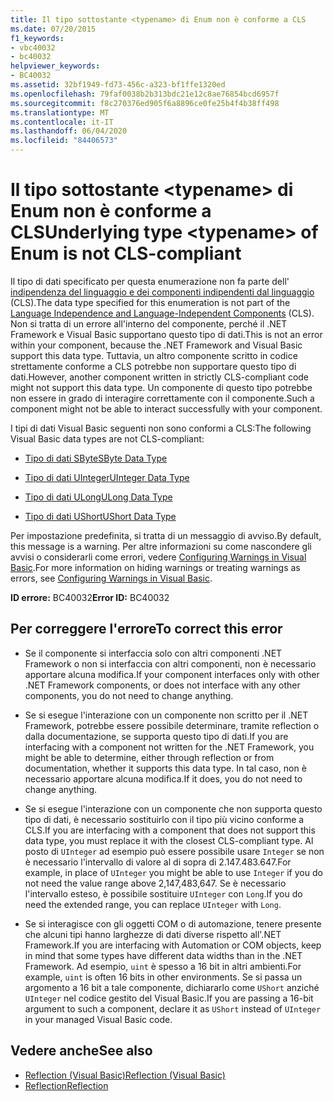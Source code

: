 ```yaml
---
title: Il tipo sottostante <typename> di Enum non è conforme a CLS
ms.date: 07/20/2015
f1_keywords:
- vbc40032
- bc40032
helpviewer_keywords:
- BC40032
ms.assetid: 32bf1949-fd73-456c-a323-bf1ffe1320ed
ms.openlocfilehash: 79faf0038b2b313bdc21e12c8ae76854bcd6957f
ms.sourcegitcommit: f8c270376ed905f6a8896ce0fe25b4f4b38ff498
ms.translationtype: MT
ms.contentlocale: it-IT
ms.lasthandoff: 06/04/2020
ms.locfileid: "84406573"
---
```

# <a name="underlying-type-typename-of-enum-is-not-cls-compliant"></a><span data-ttu-id="10733-102">Il tipo sottostante \<typename> di Enum non è conforme a CLS</span><span class="sxs-lookup"><span data-stu-id="10733-102">Underlying type \<typename> of Enum is not CLS-compliant</span></span>
<span data-ttu-id="10733-103">Il tipo di dati specificato per questa enumerazione non fa parte dell' [indipendenza del linguaggio e dei componenti indipendenti dal linguaggio](../../../standard/language-independence-and-language-independent-components.md) (CLS).</span><span class="sxs-lookup"><span data-stu-id="10733-103">The data type specified for this enumeration is not part of the [Language Independence and Language-Independent Components](../../../standard/language-independence-and-language-independent-components.md) (CLS).</span></span> <span data-ttu-id="10733-104">Non si tratta di un errore all'interno del componente, perché il .NET Framework e Visual Basic supportano questo tipo di dati.</span><span class="sxs-lookup"><span data-stu-id="10733-104">This is not an error within your component, because the .NET Framework and Visual Basic support this data type.</span></span> <span data-ttu-id="10733-105">Tuttavia, un altro componente scritto in codice strettamente conforme a CLS potrebbe non supportare questo tipo di dati.</span><span class="sxs-lookup"><span data-stu-id="10733-105">However, another component written in strictly CLS-compliant code might not support this data type.</span></span> <span data-ttu-id="10733-106">Un componente di questo tipo potrebbe non essere in grado di interagire correttamente con il componente.</span><span class="sxs-lookup"><span data-stu-id="10733-106">Such a component might not be able to interact successfully with your component.</span></span>  
  
 <span data-ttu-id="10733-107">I tipi di dati Visual Basic seguenti non sono conformi a CLS:</span><span class="sxs-lookup"><span data-stu-id="10733-107">The following Visual Basic data types are not CLS-compliant:</span></span>  
  
- [<span data-ttu-id="10733-108">Tipo di dati SByte</span><span class="sxs-lookup"><span data-stu-id="10733-108">SByte Data Type</span></span>](../data-types/sbyte-data-type.md)  
  
- [<span data-ttu-id="10733-109">Tipo di dati UInteger</span><span class="sxs-lookup"><span data-stu-id="10733-109">UInteger Data Type</span></span>](../data-types/uinteger-data-type.md)  
  
- [<span data-ttu-id="10733-110">Tipo di dati ULong</span><span class="sxs-lookup"><span data-stu-id="10733-110">ULong Data Type</span></span>](../data-types/ulong-data-type.md)  
  
- [<span data-ttu-id="10733-111">Tipo di dati UShort</span><span class="sxs-lookup"><span data-stu-id="10733-111">UShort Data Type</span></span>](../data-types/ushort-data-type.md)  
  
 <span data-ttu-id="10733-112">Per impostazione predefinita, si tratta di un messaggio di avviso.</span><span class="sxs-lookup"><span data-stu-id="10733-112">By default, this message is a warning.</span></span> <span data-ttu-id="10733-113">Per altre informazioni su come nascondere gli avvisi o considerarli come errori, vedere [Configuring Warnings in Visual Basic](/visualstudio/ide/configuring-warnings-in-visual-basic).</span><span class="sxs-lookup"><span data-stu-id="10733-113">For more information on hiding warnings or treating warnings as errors, see [Configuring Warnings in Visual Basic](/visualstudio/ide/configuring-warnings-in-visual-basic).</span></span>  
  
 <span data-ttu-id="10733-114">**ID errore:** BC40032</span><span class="sxs-lookup"><span data-stu-id="10733-114">**Error ID:** BC40032</span></span>  
  
## <a name="to-correct-this-error"></a><span data-ttu-id="10733-115">Per correggere l'errore</span><span class="sxs-lookup"><span data-stu-id="10733-115">To correct this error</span></span>  
  
- <span data-ttu-id="10733-116">Se il componente si interfaccia solo con altri componenti .NET Framework o non si interfaccia con altri componenti, non è necessario apportare alcuna modifica.</span><span class="sxs-lookup"><span data-stu-id="10733-116">If your component interfaces only with other .NET Framework components, or does not interface with any other components, you do not need to change anything.</span></span>  
  
- <span data-ttu-id="10733-117">Se si esegue l'interazione con un componente non scritto per il .NET Framework, potrebbe essere possibile determinare, tramite reflection o dalla documentazione, se supporta questo tipo di dati.</span><span class="sxs-lookup"><span data-stu-id="10733-117">If you are interfacing with a component not written for the .NET Framework, you might be able to determine, either through reflection or from documentation, whether it supports this data type.</span></span> <span data-ttu-id="10733-118">In tal caso, non è necessario apportare alcuna modifica.</span><span class="sxs-lookup"><span data-stu-id="10733-118">If it does, you do not need to change anything.</span></span>  
  
- <span data-ttu-id="10733-119">Se si esegue l'interazione con un componente che non supporta questo tipo di dati, è necessario sostituirlo con il tipo più vicino conforme a CLS.</span><span class="sxs-lookup"><span data-stu-id="10733-119">If you are interfacing with a component that does not support this data type, you must replace it with the closest CLS-compliant type.</span></span> <span data-ttu-id="10733-120">Al posto di `UInteger` ad esempio può essere possibile usare `Integer` se non è necessario l'intervallo di valore al di sopra di 2.147.483.647.</span><span class="sxs-lookup"><span data-stu-id="10733-120">For example, in place of `UInteger` you might be able to use `Integer` if you do not need the value range above 2,147,483,647.</span></span> <span data-ttu-id="10733-121">Se è necessario l'intervallo esteso, è possibile sostituire `UInteger` con `Long`.</span><span class="sxs-lookup"><span data-stu-id="10733-121">If you do need the extended range, you can replace `UInteger` with `Long`.</span></span>  
  
- <span data-ttu-id="10733-122">Se si interagisce con gli oggetti COM o di automazione, tenere presente che alcuni tipi hanno larghezze di dati diverse rispetto all'.NET Framework.</span><span class="sxs-lookup"><span data-stu-id="10733-122">If you are interfacing with Automation or COM objects, keep in mind that some types have different data widths than in the .NET Framework.</span></span> <span data-ttu-id="10733-123">Ad esempio, `uint` è spesso a 16 bit in altri ambienti.</span><span class="sxs-lookup"><span data-stu-id="10733-123">For example, `uint` is often 16 bits in other environments.</span></span> <span data-ttu-id="10733-124">Se si passa un argomento a 16 bit a tale componente, dichiararlo come `UShort` anziché `UInteger` nel codice gestito del Visual Basic.</span><span class="sxs-lookup"><span data-stu-id="10733-124">If you are passing a 16-bit argument to such a component, declare it as `UShort` instead of `UInteger` in your managed Visual Basic code.</span></span>  
  
## <a name="see-also"></a><span data-ttu-id="10733-125">Vedere anche</span><span class="sxs-lookup"><span data-stu-id="10733-125">See also</span></span>

- [<span data-ttu-id="10733-126">Reflection (Visual Basic)</span><span class="sxs-lookup"><span data-stu-id="10733-126">Reflection (Visual Basic)</span></span>](../../programming-guide/concepts/reflection.md)
- [<span data-ttu-id="10733-127">Reflection</span><span class="sxs-lookup"><span data-stu-id="10733-127">Reflection</span></span>](../../../framework/reflection-and-codedom/reflection.md)
